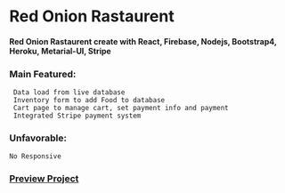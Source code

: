 # Red Onion Rastaurent

#### Red Onion Rastaurent create with React, Firebase, Nodejs, Bootstrap4, Heroku, Metarial-UI, Stripe

### Main Featured:
     Data load from live database
     Inventory form to add Food to database
     Cart page to manage cart, set payment info and payment
     Integrated Stripe payment system
      
### Unfavorable:
    No Responsive   
      
 ### [Preview Project](https://read-onion-restaurent.firebaseapp.com)
 

